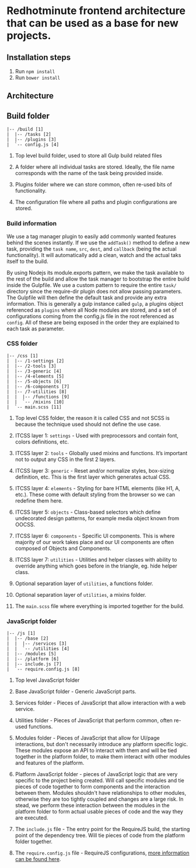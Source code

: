 # Redhotminute frontend architecture that can be used as a base for new projects.

## Installation steps
1. Run ```npm install```
2. Run ```bower install```

## Architecture

## Build folder

```
|-- /build [1]
|  |-- /tasks [2]
|  |-- /plugins [3]
|  `-- config.js [4]
```

1. Top level build folder, used to store all Gulp build related files

2. A folder where all individual tasks are stored. Ideally, the file name corresponds with the name of the task being provided inside.

3. Plugins folder where we can store common, often re-used bits of functionality.

4. The configuration file where all paths and plugin configurations are stored.

### Build information
We use a tag manager plugin to easily add commonly wanted features behind the scenes instantly. If we use the ```addTask()``` method to define a new task, providing the ```task name```, ```src```, ```dest```, and ```callback``` (being the actual functionality). It will automatically add a clean, watch and the actual taks itself to the build.

By using Nodejs its module.exports pattern, we make the task available to the rest of the build and allow the task manager to bootstrap the entire build inside the Gulpfile. We use a custom pattern to require the entire ```task/``` directory since the require-dir plugin does not allow passing parameters. The Gulpfile will then define the default task and provide any extra information. This is generally a gulp instance called ```gulp```, a plugins object referenced as ```plugins``` where all Node modules are stored, and a set of configurations coming from the config.js file in the root referenced as ```config```. All of these are being exposed in the order they are explained to each task as parameter.

### CSS folder

```
|-- /css [1]
|  |-- /1-settings [2]
|  |-- /2-tools [3]
|  |-- /3-generic [4]
|  |-- /4-elements [5]
|  |-- /5-objects [6]
|  |-- /6-components [7]
|  |-- /7-utilities [8]
|  |  |-- /functions [9]
|  |  `-- /mixins [10]
|  `-- main.scss [11]
```

1. Top level CSS folder, the reason it is called CSS and not SCSS is because the technique used should not define the use case.

2. ITCSS layer 1: ```settings``` - Used with preprocessors and contain font, colors definitions, etc.

3. ITCSS layer 2: ```tools``` - Globally used mixins and functions. It’s important not to output any CSS in the first 2 layers.

4. ITCSS layer 3: ```generic``` - Reset and/or normalize styles, box-sizing definition, etc. This is the first layer which generates actual CSS.

5. ITCSS layer 4: ```elements``` - Styling for bare HTML elements (like H1, A, etc.). These come with default styling from the browser so we can redefine them here.

6. ITCSS layer 5: ```objects``` - Class-based selectors which define undecorated design patterns, for example media object known from OOCSS.

7. ITCSS layer 6: ```components``` - Specific UI components. This is where majority of our work takes place and our UI components are often composed of Objects and Components.

8. ITCSS layer 7: ```utilities``` - Utilities and helper classes with ability to override anything which goes before in the triangle, eg. hide helper class.

9. Optional separation layer of ```utilities```, a functions folder.

10. Optional separation layer of ```utilities```, a mixins folder.

11. The ```main.scss``` file where everything is imported together for the build.

### JavaScript folder

```
|-- /js [1]
|  |-- /base [2]
|  |  |-- /services [3]
|  |  `-- /utilities [4]
|  |-- /modules [5]
|  |-- /platform [6]
|  |-- include.js [7]
|  `-- require.config.js [8]
```

1. Top level JavaScript folder

2. Base JavaScript folder - Generic JavaScript parts.

3. Services folder - Pieces of JavaScript that allow interaction with a web service.

4. Utilities folder - Pieces of JavaScript that perform common, often re-used functions.

5. Modules folder - Pieces of JavaScript that allow for UI/page interactions, but don't necessarily introduce any platform specific logic. These modules expose an API to interact with them and will be tied together in the platform folder, to make them interact with other modules and features of the platform.

6. Platform JavaScript folder - pieces of JavaScript logic that are very specific to the project being created. Will call specific modules and tie pieces of code together to form components and the interaction between them. Modules shouldn't have relationships to other modules, otherwise they are too tightly coupled and changes are a large risk. In stead, we perform these interaction between the modules in the platform folder to form actual usable pieces of code and the way they are executed.

7. The ```include.js``` file - The entry point for the RequireJS build, the starting point of the dependency tree. Will tie pieces of code from the platform folder together.

8. The ```require.config.js``` file - RequireJS configurations, [more information can be found here](http://requirejs.org/docs/api.html#config).
